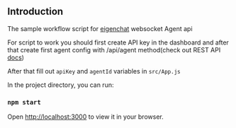 
## Introduction

The sample workflow script for [eigenchat](eigenchat.com) websocket Agent api

For script to work you should first create API key in the dashboard and after that
create first agent config with /api/agent method(check out REST API [docs](eigenchat.com/api/docs))

After that fill out `apiKey` and `agentId` variables in `src/App.js`

In the project directory, you can run:

### `npm start`

Open [http://localhost:3000](http://localhost:3000) to view it in your browser.